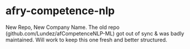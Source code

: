 # afry-competence-nlp
New Repo, New Company Name. The old repo (github.com/Lundez/afCompetenceNLP-ML) got out of sync &amp; was badly maintained. Will work to keep this one fresh and better structured.
